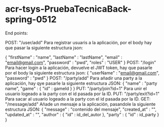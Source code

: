 # acr-tsys-PruebaTecnicaBack-spring-0512

End points:

POST: "/user/add"
Para registrar usuaris a la aplicación, por el body hay que pasar la siguiente estructura json:<bt>

{<bt>
    "firstName" : "name",<bt>
    "lastName" : "lastName",<bt>
    "email" : "email@gmail.com",<bt>
    "password" : "pwd",<bt>
    "roles" : "USER"<bt>
}<bt>
<bt>
POST: "/login"<bt>
Para hacer login a la aplicación, devuelve el JWT token, hay que pasarle por el body la siguiente estructura json:<bt>
{<bt>
    "userName" : "email@gmail.com",<bt>
    "password" : "pwd"<bt>
}<bt>
<bt>
POST: "/party/add"<bt>
Para añadir una party a la aplicación, hay qye pasarle la siguiente estructura JSON:<bt>
{<bt>
    "name" : "party name",<bt>
    "game" : {<bt>
        "id" : gameId<bt>
    }<bt>
}<bt>
<bt>
PUT: "/party/join?id=1"<bt>
Para unir el usuario logeado a la party con el id pasada por la ID.<bt>
<bt>
<bt>
PUT: "/party/exit?id=1"<bt>
Para sacar al usuario logeado a la party con el id pasada por la ID.<bt>
<bt>
<bt>
GET: "/message/add"<bt>
Añade un mensaje a la aplicación, pasandole la siguiente estructura JSON:<bt>
{<bt>
    "message" : "contenido del mensaje",<bt>
    "created_at" : "",<bt>
    "updated_at" : "",<bt>
    "author" : {<bt>
        "id" : id_del_autor<bt>
    },<bt>
    "party" : {<bt>
        "id" : id_party<bt>
    }<bt>
}<bt>


